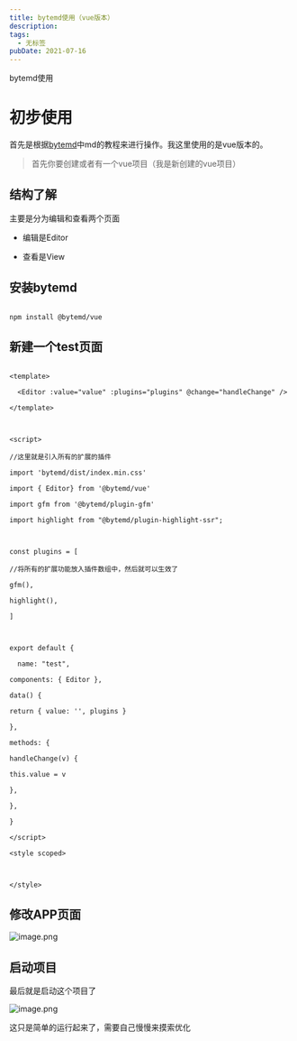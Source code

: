 ```yaml
---
title: bytemd使用（vue版本）
description: 
tags:
  - 无标签
pubDate: 2021-07-16
---
```



bytemd使用



<!-- more -->



# 初步使用



首先是根据[bytemd](https://github.com/bytedance/bytemd)中md的教程来进行操作。我这里使用的是vue版本的。

> 首先你要创建或者有一个vue项目（我是新创建的vue项目）

## 结构了解

主要是分为编辑和查看两个页面        

- 编辑是Editor

- 查看是View

## 安装bytemd

```npm

npm install @bytemd/vue

```

## 新建一个test页面

```vue

<template>

  <Editor :value="value" :plugins="plugins" @change="handleChange" />

</template>



<script>

//这里就是引入所有的扩展的插件

import 'bytemd/dist/index.min.css'

import { Editor} from '@bytemd/vue'

import gfm from '@bytemd/plugin-gfm'

import highlight from "@bytemd/plugin-highlight-ssr";



const plugins = [

//将所有的扩展功能放入插件数组中，然后就可以生效了    

gfm(),

highlight(),

]



export default {

  name: "test",

components: { Editor },

data() {

return { value: '', plugins }

},

methods: {

handleChange(v) {

this.value = v

},

},

}

</script>

<style scoped>



</style>

```

## 修改APP页面



![image.png](https://p6-juejin.byteimg.com/tos-cn-i-k3u1fbpfcp/2b1ddb524e434d7794afdcf0d5dfda91~tplv-k3u1fbpfcp-watermark.image)

## 启动项目

最后就是启动这个项目了



![image.png](https://p6-juejin.byteimg.com/tos-cn-i-k3u1fbpfcp/5f1e3c1af5ed43b78ea76c319b1b799f~tplv-k3u1fbpfcp-watermark.image)

这只是简单的运行起来了，需要自己慢慢来摸索优化
